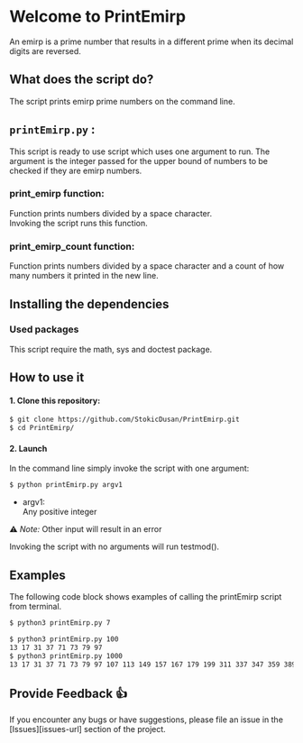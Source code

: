 # Welcome to PrintEmirp

An emirp is a prime number that results in a different prime when its decimal digits are reversed.

## What does the script do?
The script prints emirp prime numbers on the command line.

## `printEmirp.py` :
This script is ready to use script which uses one argument to run. The argument is the integer passed for the upper bound of numbers to be 
checked if they are emirp numbers.

### print_emirp function:
Function prints numbers divided by a space character.  
Invoking the script runs this function.  

### print_emirp_count function:
Function prints numbers divided by a space character and a count of how 
many numbers it printed in the new line.

## Installing the dependencies

### Used packages
This script require the math, sys and doctest package.

## How to use it
#### 1. Clone this repository:
```bash
$ git clone https://github.com/StokicDusan/PrintEmirp.git
$ cd PrintEmirp/
```
#### 2. Launch
In the command line simply invoke the script with one argument:
```bash
$ python printEmirp.py argv1
```
* argv1:  
Any positive integer  

:warning: *Note:* Other input will result in an error


Invoking the script with no arguments will run testmod().

## Examples

The following code block shows examples of calling the printEmirp script from terminal.

```bash
$ python3 printEmirp.py 7

$ python3 printEmirp.py 100
13 17 31 37 71 73 79 97 
$ python3 printEmirp.py 1000
13 17 31 37 71 73 79 97 107 113 149 157 167 179 199 311 337 347 359 389 701 709 733 739 743 751 761 769 907 937 941 953 967 971 983 991 
```
## Provide Feedback 👍

If you encounter any bugs or have suggestions, please file an issue in the
[Issues][issues-url]
section of the project.
